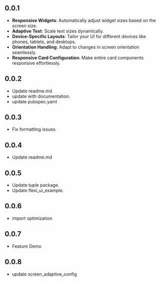 ## 0.0.1

- **Responsive Widgets**: Automatically adjust widget sizes based on the screen size.
- **Adaptive Text**: Scale text sizes dynamically.
- **Device-Specific Layouts**: Tailor your UI for different devices like phones, tablets, and
  desktops.
- **Orientation Handling**: Adapt to changes in screen orientation seamlessly.
- **Responsive Card Configuration**: Make entire card components responsive effortlessly.

## 0.0.2

- Update readme.md
- update with documentation.
- update pubspec.yaml

## 0.0.3

- Fix formatting issues.

## 0.0.4

- Update readme.md

## 0.0.5

- Update tuple package.
- Update flexi_ui_example.

## 0.0.6

- import optimization

## 0.0.7

- Feature Demo

## 0.0.8

- update screen_adaptive_config